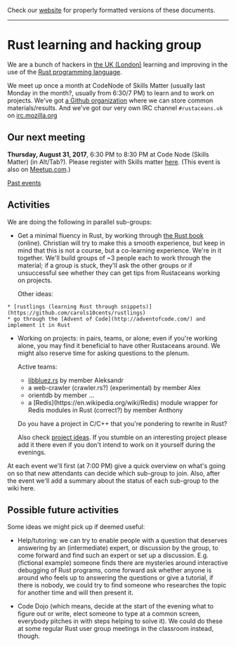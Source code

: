Check our [website](http://rustaceans.uk/) for
properly formatted versions of these documents.

---

# Rust learning and hacking group

We are a bunch of hackers in [the UK (London)](Location.md) learning and
improving in the use of the [Rust programming
language](https://www.rust-lang.org/).

We meet up once a month at CodeNode of Skills Matter (usually last
Monday in the month?, usually from 6:30/7 PM) to learn and to work on
projects. We've got [a Github organization](Github.md) where we can
store common materials/results. And we've got our very own IRC channel `#rustaceans.uk` on [irc.mozilla.org](https://wiki.mozilla.org/IRC)


## Our next meeting

**Thursday, August 31, 2017**, 6:30 PM to 8:30 PM at Code Node (Skills Matter) (in Alt/Tab?). Please register with Skills matter [here](https://skillsmatter.com/meetups/9882-rust-learning-and-hacking-evening-2). (This event is also on [Meetup.com](https://www.meetup.com/Rust-London-User-Group/events/242378000/).)

[Past events](past_events/index.md)

## Activities

We are doing the following in parallel sub-groups:

 *   Get a minimal fluency in Rust, by working through [the Rust
     book](http://doc.rust-lang.org/book/) (online). Christian will try
     to make this a smooth experience, but keep in mind that this is not
     a course, but a co-learning experience. We're in it together. We'll
     build groups of ~3 people each to work through the material; if a
     group is stuck, they'll ask the other groups or if unsuccessful see
     whether they can get tips from Rustaceans working on projects.

     Other ideas:

    * [rustlings (learning Rust through snippets)](https://github.com/carols10cents/rustlings)
    * go through the [Advent of Code](http://adventofcode.com/) and implement it in Rust

 *  Working on projects: in pairs, teams, or alone; even if you're
    working alone, you may find it beneficial to have other Rustaceans
    around. We might also reserve time for asking questions to the
    plenum.

    Active teams:

    * [libbluez.rs](http://github.com/khvzak/libbluez-rs) by member
      Aleksandr
    * a web-crawler (crawler.rs?) <!--(url XXX)--> (experimental) by member Alex
    * orientdb by member ...<!--XXX-->
    * <!--XXX project name and URL?-->a [Redis](https://en.wikipedia.org/wiki/Redis) module
      wrapper for Redis modules in Rust (correct?) by member Anthony

    Do you have a project in C/C++ that you're pondering to rewrite in Rust?

    Also check [project ideas](Project_ideas.md). If you stumble on
    an interesting project please add it there even if you don't
    intend to work on it yourself during the evenings.

At each event we'll first (at 7:00 PM) give a quick overview on what's
going on so that new attendants can decide which sub-group to
join. Also, after the event we'll add a summary about the status of
each sub-group to the wiki here.


## Possible future activities

Some ideas we might pick up if deemed useful:

  * Help/tutoring: we can try to enable people with a question that
    deserves answering by an (intermediate) expert, or discussion by
    the group, to come forward and find such an expert or set up a
    discussion. E.g. (fictional example) someone finds there are
    mysteries around interactive debugging of Rust programs, come
    forward ask whether anyone is around who feels up to answering the
    questions or give a tutorial, if there is nobody, we could try to
    find someone who researches the topic for another time and will
    then present it.

  * Code Dojo (which means, decide at the start of the evening what to
    figure out or write, elect someone to type at a common screen,
    everybody pitches in with steps helping to solve it). We could do
    these at some regular Rust user group meetings in the classroom
    instead, though.

